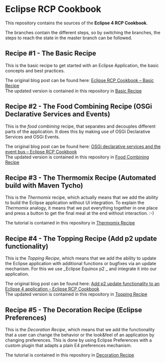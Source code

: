 # Eclipse RCP Cookbook

This repository contains the sources of the **Eclipse 4 RCP Cookbook**.

The branches contain the different steps, so by switching the branches, the steps to reach the state in the master branch can be followed.

## Recipe #1 - The Basic Recipe

This is the basic recipe to get started with an Eclipse Application, the basic concepts and best practices.

The original blog post can be found here: [Eclipse RCP Cookbook – Basic Recipe](https://blog.codecentric.de/en/2015/02/eclipse-rcp-cookbook-basic-recipe/)  
The updated version is contained in this repository in [Basic Recipe](/tutorials/Eclipse_RCP_Cookbook_Basic_Recipe.md)

## Recipe #2 - The Food Combining Recipe (OSGi Declarative Services and Events)

This is the _food combining_ recipe, that separates and decouples different parts of the application. It does this by making use of OSGi Declarative Services and OSGi Events.

The original blog post can be found here: [OSGi declarative services and the event bus – Eclipse RCP Cookbook](https://www.codecentric.de/wissens-hub/blog/osgi-declarative-services-and-the-event-bus-eclipse-rcp-cookbook)  
The updated version is contained in this repository in [Food Combining Recipe](/tutorials/Eclipse_RCP_Cookbook_Services_Events.md)

## Recipe #3 - The Thermomix Recipe (Automated build with Maven Tycho)

This is the _Thermomix_ recipe, which actually means that we add the ability to build the Eclipse application without UI integration. To explain the _Thermomix_ analogy, it means that we put everything together in one place and press a button to get the final meal at the end without interaction. :-)

The tutorial is contained in this repository in [Thermomix Recipe](/tutorials/Eclipse_RCP_Cookbook_Tycho.md)

## Recipe #4 - The Topping Recipe (Add p2 update functionality)

This is the _Topping Recipe_, which means that we add the ability to update the Eclipse application with additional functions or bugfixes via an update mechanism. For this we use _Eclipse Equinox p2 _ and integrate it into our application.

The original blog post can be found here: [Add p2 update functionality to an Eclipse 4 application – Eclipse RCP Cookbook](https://www.codecentric.de/wissens-hub/blog/add-p2-update-functionality-to-an-eclipse-4-application-eclipse-rcp-cookbook)  
The updated version is contained in this repository in [Topping Recipe](/tutorials/Eclipse_RCP_Cookbook_p2.md)

## Recipe #5 - The Decoration Recipe (Eclipse Preferences)

This is the _Decoration Recipe_, which means that we add the functionality that a user can change the behavior or the look&feel of an application by changing preferences. This is done by using Eclipse Preferences with a custom plugin that adapts a plain E4 preferences mechanism.

The tutorial is contained in this repository in [Decoration Recipe](/tutorials/Eclipse_RCP_Cookbook_Preferences.md)
